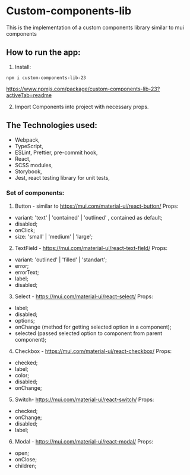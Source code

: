 # Custom-components-lib
This is the implementation of a custom components library similar to mui components

## How to run the app:
1. Install:
```
npm i custom-components-lib-23
```
https://www.npmjs.com/package/custom-components-lib-23?activeTab=readme

2. Import Components into project with necessary props.

## The Technologies used:
- Webpack,
- TypeScript,
- ESLint, Prettier, pre-commit hook,
- React,
- SCSS modules,
- Storybook,
- Jest, react testing library for unit tests,

### Set of components:
1. Button - similar to https://mui.com/material-ui/react-button/
 Props:
- variant: 'text' | 'contained' | 'outlined' , contained as default;
- disabled;
- onClick;
- size: 'small' | 'medium' | 'large';

2. TextField - https://mui.com/material-ui/react-text-field/
 Props:
- variant: 'outlined' | 'filled' | 'standart';
- error;
- errorText;
- label;
- disabled;

3. Select -  https://mui.com/material-ui/react-select/
 Props:
- label;
- disabled;
- options;
- onChange (method for getting selected option in a component);
- selected (passed selected option to component from parent component);

4. Checkbox - https://mui.com/material-ui/react-checkbox/
 Props:
- checked;
- label;
- color;
- disabled;
- onChange;

5. Switch- https://mui.com/material-ui/react-switch/
 Props:
- checked;
- onChange;
- disabled;
- label;

6. Modal - https://mui.com/material-ui/react-modal/
 Props:
- open;
- onClose;
- children;

